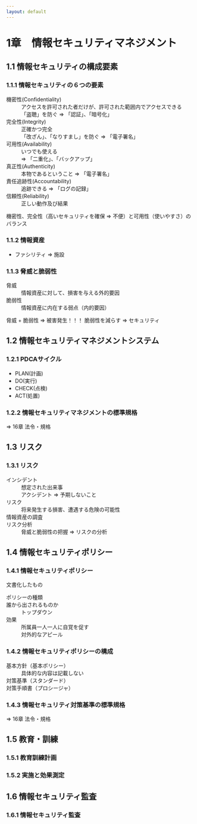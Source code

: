 ```yaml
---
layout: default
---
```


# 1章　情報セキュリティマネジメント

## 1.1 情報セキュリティの構成要素

### 1.1.1 情報セキュリティの６つの要素

<dl>
<dt>機密性(Confidentiality)</dt>
<dd>アクセスを許可された者だけが、許可された範囲内でアクセスできる<br />
「盗聴」を防ぐ => 「認証」、「暗号化」</dd>
<dt>完全性(Integrity)</dt>
<dd>正確かつ完全<br />
「改ざん」、「なりすまし」を防ぐ => 「電子署名」</dd>
<dt>可用性(Availability)</dt>
<dd>いつでも使える<br />
 => 「二重化」、「バックアップ」</dd>
<dt>真正性(Authenticity)</dt>
<dd>本物であるということ => 「電子署名」</dd>
<dt>責任追跡性(Accountability)</dt>
<dd>追跡できる => 「ログの記録」</dd>
<dt>信頼性(Reliability)</dt>
<dd>正しい動作及び結果</dd>
</dl>

機密性、完全性（高いセキュリティを確保 => 不便）と可用性（使いやすさ）のバランス

### 1.1.2 情報資産
* ファシリティ => 施設

### 1.1.3 脅威と脆弱性
<dl>
<dt>脅威</dt>
<dd>情報資産に対して、損害を与える外的要因</dd>
<dt>脆弱性</dt>
<dd>情報資産に内在する弱点（内的要因）</dd>
</dl>
	脅威 + 脆弱性 => 被害発生！！！
	脆弱性を減らす => セキュリティ

## 1.2 情報セキュリティマネジメントシステム

### 1.2.1 PDCAサイクル

* PLAN(計画)
* DO(実行)
* CHECK(点検)
* ACT(処置)

### 1.2.2 情報セキュリティマネジメントの標準規格
=> 16章 法令・規格

## 1.3 リスク

### 1.3.1 リスク

<dl>
	<dt>インシデント</dt>
	<dd>想定された出来事<br />
	アクシデント => 予期しないこと</dd>
	<dt>リスク</dt>
	<dd>将来発生する損害、遭遇する危険の可能性</dd>
	<dt>情報資産の調査</dt>
	<dt>リスク分析</dt>
	<dd>脅威と脆弱性の把握 => リスクの分析</dd>
</dl>

## 1.4 情報セキュリティポリシー

### 1.4.1 情報セキュリティポリシー

文書化したもの
<dl>
	<dt>ポリシーの種類</dt>
	<dt>誰から出されるものか</dt>
	<dd>トップダウン</dd>
	<dt>効果</dt>
	<dd>所属員一人一人に自覚を促す<br />
	対外的なアピール</dd>
</dl>

### 1.4.2 情報セキュリティポリシーの構成

<dl>
	<dt>基本方針（基本ポリシー）</dt>
	<dd>具体的な内容は記載しない</dd>
	<dt>対策基準（スタンダード）</dt>
	<dt>対策手順書（プロシージャ）</dt>
</dl>

### 1.4.3 情報セキュリティ対策基準の標準規格

=> 16章 法令・規格

## 1.5 教育・訓練

### 1.5.1 教育訓練計画

### 1.5.2 実施と効果測定

## 1.6 情報セキュリティ監査

### 1.6.1 情報セキュリティ監査
